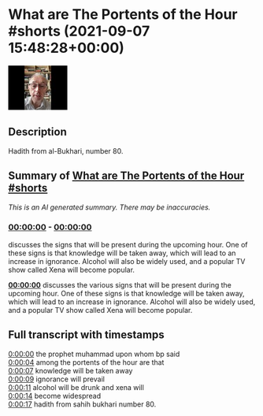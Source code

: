 # What are The Portents of the Hour #shorts (2021-09-07 15:48:28+00:00)

![alt What are The Portents of the Hour #shorts](ubNQq4ywo0Y.jpg "What are The Portents of the Hour #shorts")

## Description

Hadith from al-Bukhari, number 80.

## Summary of [What are The Portents of the Hour #shorts](https://www.youtube.com/watch?v=ubNQq4ywo0Y)


*This is an AI generated summary. There may be inaccuracies. [](/)*

### [00:00:00](https://www.youtube.com/watch?v=ubNQq4ywo0Y&t=0) - [00:00:00](https://www.youtube.com/watch?v=ubNQq4ywo0Y&t=0)

discusses the signs that will be present during the upcoming hour. One of these signs is that knowledge will be taken away, which will lead to an increase in ignorance. Alcohol will also be widely used, and a popular TV show called Xena will become popular.

**[00:00:00](https://www.youtube.com/watch?v=ubNQq4ywo0Y&t=0)** discusses the various signs that will be present during the upcoming hour. One of these signs is that knowledge will be taken away, which will lead to an increase in ignorance. Alcohol will also be widely used, and a popular TV show called Xena will become popular.

## Full transcript with timestamps

[0:00:00](https://youtu.be/ubNQq4ywo0Y?t=0) the prophet muhammad upon whom bp said  
[0:00:04](https://youtu.be/ubNQq4ywo0Y?t=4) among the portents of the hour are that  
[0:00:07](https://youtu.be/ubNQq4ywo0Y?t=7) knowledge will be taken away  
[0:00:09](https://youtu.be/ubNQq4ywo0Y?t=9) ignorance will prevail  
[0:00:11](https://youtu.be/ubNQq4ywo0Y?t=11) alcohol will be drunk and xena will  
[0:00:14](https://youtu.be/ubNQq4ywo0Y?t=14) become widespread  
[0:00:17](https://youtu.be/ubNQq4ywo0Y?t=17) hadith from sahih bukhari number 80.  
